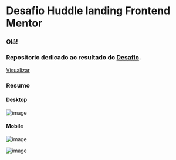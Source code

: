 <h1>Desafio Huddle landing Frontend Mentor</h1>
<h3>Olá!</h3>
<h3>Repositorio dedicado ao resultado do <a href="https://www.frontendmentor.io/challenges/huddle-landing-page-with-a-single-introductory-section-B_2Wvxgi0">Desafio<a>.</h3>
<a href ="https://pedroallvs.github.io/huddle_page/"> Visualizar</a>
<h3>Resumo</h3>
<h4>Desktop</h4> 

![image](https://user-images.githubusercontent.com/83611929/225883513-d1ea5afc-6a2e-484d-9e98-5880e9c30d16.png)

<h4>Mobile</h4> 

![image](https://user-images.githubusercontent.com/83611929/226559323-6df617fa-4713-4af0-a7bf-642d629882c3.png)


![image](https://user-images.githubusercontent.com/83611929/226559577-c4101604-aea2-4656-aed2-fe04083eff63.png)
